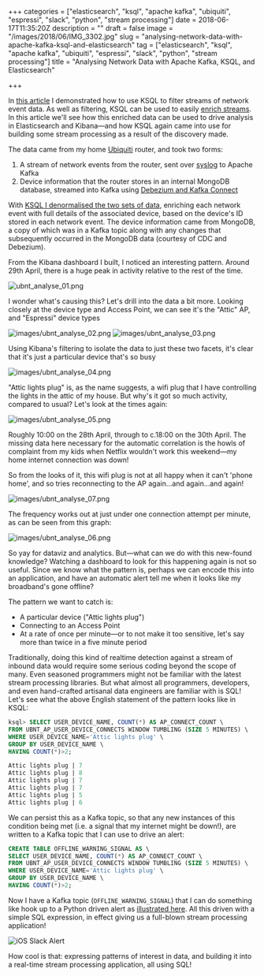 +++
categories = ["elasticsearch", "ksql", "apache kafka", "ubiquiti", "espressi", "slack", "python", "stream processing"]
date = 2018-06-17T11:35:20Z
description = ""
draft = false
image = "/images/2018/06/IMG_3302.jpg"
slug = "analysing-network-data-with-apache-kafka-ksql-and-elasticsearch"
tag = ["elasticsearch", "ksql", "apache kafka", "ubiquiti", "espressi", "slack", "python", "stream processing"]
title = "Analysing Network Data with Apache Kafka, KSQL, and Elasticsearch"

+++

In [this article](http://cnfl.io/syslogs-filtering) I demonstrated how to use KSQL to filter streams of network event data. As well as filtering, KSQL can be used to easily [enrich streams](https://www.confluent.io/blog/real-time-syslog-processing-apache-kafka-ksql-enriching-events-with-external-data/). In this article we'll see how this enriched data can be used to drive analysis in Elasticsearch and Kibana—and how KSQL again came into use for building some stream processing as a result of the discovery made.

The data came from my home [Ubiquiti](https://www.ubnt.com/) router, and took two forms:

1. A stream of network events from the router, sent over [syslog](https://www.confluent.io/blog/real-time-syslog-processing-apache-kafka-ksql-part-1-filtering) to Apache Kafka
2. Device information that the router stores in an internal MongoDB database, streamed into Kafka using [Debezium and Kafka Connect](/2018/03/27/streaming-data-from-mongodb-into-kafka-with-kafka-connect-and-debezium/)

With [KSQL I denormalised the two sets of data](https://www.confluent.io/blog/real-time-syslog-processing-apache-kafka-ksql-enriching-events-with-external-data/), enriching each network event with full details of the associated device, based on the device's ID stored in each network event. The device information came from MongoDB, a copy of which was in a Kafka topic along with any changes that subsequently occurred in the MongoDB data (courtesy of CDC and Debezium).

From the Kibana dashboard I built, I noticed an interesting pattern. Around 29th April, there is a huge peak in activity relative to the rest of the time.

![ubnt_analyse_01.png](/images/2018/06/ubnt_analyse_01.png)

I wonder what's causing this? Let's drill into the data a bit more. Looking closely at the device type and Access Point, we can see it's the "Attic" AP, and "Espressi" device types

![images/ubnt_analyse_02.png](/images/2018/06/ubnt_analyse_02.png)
![images/ubnt_analyse_03.png](/images/2018/06/ubnt_analyse_03.png)

Using Kibana's filtering to isolate the data to just these two facets, it's clear that it's just a particular device that's so busy

![images/ubnt_analyse_04.png](/images/2018/06/ubnt_analyse_04.png)

"Attic lights plug" is, as the name suggests, a wifi plug that I have controlling the lights in the attic of my house. But why's it got so much activity, compared to usual? Let's look at the times again:

![images/ubnt_analyse_05.png](/images/2018/06/ubnt_analyse_05.png)

Roughly 10:00 on the 28th April, through to c.18:00 on the 30th April. The missing data here necessary for the automatic correlation is the howls of complaint from my kids when Netflix wouldn't work this weekend—my home internet connection was down!

So from the looks of it, this wifi plug is not at all happy when it can't 'phone home', and so tries reconnecting to the AP again…and again…and again!

![images/ubnt_analyse_07.png](/images/2018/06/ubnt_analyse_07.png)

The frequency works out at just under one connection attempt per minute, as can be seen from this graph:

![images/ubnt_analyse_06.png](/images/2018/06/ubnt_analyse_06.png)

So yay for dataviz and analytics. But—what can we do with this new-found knowledge? Watching a dashboard to look for this happening again is not so useful. Since we know what the pattern is, perhaps we can encode this into an application, and have an automatic alert tell me when it looks like my broadband's gone offline?

The pattern we want to catch is:

- A particular device ("Attic lights plug")
- Connecting to an Access Point
- At a rate of once per minute—or to not make it too sensitive, let's say more than twice in a five minute period

Traditionally, doing this kind of realtime detection against a stream of inbound data would require some serious coding beyond the scope of many. Even seasoned programmers might not be familiar with the latest stream processing libraries. But what almost all programmers, developers, and even hand-crafted artisanal data engineers are familiar with is SQL! Let's see what the above English statement of the pattern looks like in KSQL:

```sql
ksql> SELECT USER_DEVICE_NAME, COUNT(*) AS AP_CONNECT_COUNT \
FROM UBNT_AP_USER_DEVICE_CONNECTS WINDOW TUMBLING (SIZE 5 MINUTES) \
WHERE USER_DEVICE_NAME='Attic lights plug' \
GROUP BY USER_DEVICE_NAME \
HAVING COUNT(*)>2;

Attic lights plug | 7
Attic lights plug | 8
Attic lights plug | 7
Attic lights plug | 7
Attic lights plug | 5
Attic lights plug | 6
```

We can persist this as a Kafka topic, so that any new instances of this condition being met (i.e. a signal that my internet might be down!), are written to a Kafka topic that I can use to drive an alert:

```sql
CREATE TABLE OFFLINE_WARNING_SIGNAL AS \
SELECT USER_DEVICE_NAME, COUNT(*) AS AP_CONNECT_COUNT \
FROM UBNT_AP_USER_DEVICE_CONNECTS WINDOW TUMBLING (SIZE 5 MINUTES) \
WHERE USER_DEVICE_NAME='Attic lights plug' \
GROUP BY USER_DEVICE_NAME \
HAVING COUNT(*)>2;
```

Now I have a Kafka topic (`OFFLINE_WARNING_SIGNAL`) that I can do something like hook up to a Python driven alert as [illustrated here](https://www.confluent.io/blog/real-time-syslog-processing-with-apache-kafka-and-ksql-part-2-event-driven-alerting-with-slack/). All this driven with a simple SQL expression, in effect giving us a full-blown stream processing application!

![iOS Slack Alert](/images/2018/06/slack_notify_01.jpg)

How cool is that: expressing patterns of interest in data, and building it into a real-time stream processing application, all using SQL!
